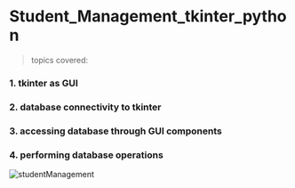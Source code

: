 # Student_Management_tkinter_python
> topics covered:
### 1. tkinter as GUI
### 2. database connectivity to tkinter
### 3. accessing database through GUI components
### 4. performing database operations
![studentManagement](https://user-images.githubusercontent.com/51107265/58748355-21964300-8495-11e9-8861-9d449f800df0.JPG)
